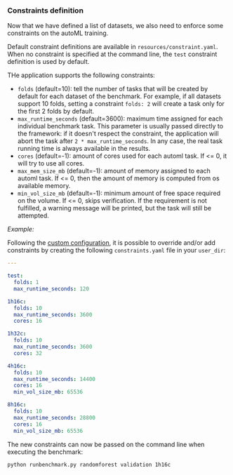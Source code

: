 

### Constraints definition

Now that we have defined a list of datasets, we also need to enforce some constraints on the autoML training.

Default constraint definitions are available in `resources/constraint.yaml`. When no constraint is specified at the command line, the `test` constraint definition is used by default.

THe application supports the following constraints:
- `folds` (default=10): tell the number of tasks that will be created by default for each dataset of the benchmark. For example, if all datasets support 10 folds, setting a constraint `folds: 2` will create a task only for the first 2 folds by default.
- `max_runtime_seconds` (default=3600): maximum time assigned for each individual benchmark task. This parameter is usually passed directly to the framework: if it doesn't respect the constraint, the application will abort the task after `2 * max_runtime_seconds`. In any case, the real task running time is always available in the results.
- `cores` (default=-1): amount of cores used for each automl task. If <= 0, it will try to use all cores.
- `max_mem_size_mb` (default=-1): amount of memory assigned to each automl task. If <= 0, then the amount of memory is computed from os available memory.
- `min_vol_size_mb` (default=-1): minimum amount of free space required on the volume. If <= 0, skips verification. If the requirement is not fulfilled, a warning message will be printed, but the task will still be attempted.

_Example:_

Following the [custom configuration](#custom-configuration), it is possible to override and/or add constraints by creating the following `constraints.yaml` file in your `user_dir`:

```yaml
---

test:
  folds: 1
  max_runtime_seconds: 120

1h16c:
  folds: 10
  max_runtime_seconds: 3600
  cores: 16

1h32c:
  folds: 10
  max_runtime_seconds: 3600
  cores: 32

4h16c:
  folds: 10
  max_runtime_seconds: 14400
  cores: 16
  min_vol_size_mb: 65536

8h16c:
  folds: 10
  max_runtime_seconds: 28800
  cores: 16
  min_vol_size_mb: 65536

```

The new constraints can now be passed on the command line when executing the benchmark:
```bash
python runbenchmark.py randomforest validation 1h16c
```